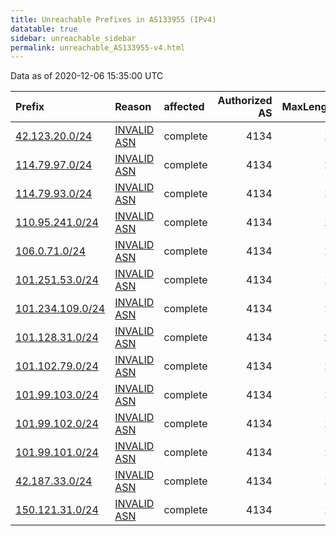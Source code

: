 ```yaml
---
title: Unreachable Prefixes in AS133955 (IPv4)
datatable: true
sidebar: unreachable_sidebar
permalink: unreachable_AS133955-v4.html
---
```


Data as of 2020-12-06 15:35:00 UTC


<div class="datatable-begin"></div>

| Prefix                                                     | Reason                                                                                                   | affected   |   Authorized AS |   MaxLength | Anchor                                       |   unreachable /24s |
|:-----------------------------------------------------------|:---------------------------------------------------------------------------------------------------------|:-----------|----------------:|------------:|:---------------------------------------------|-------------------:|
| [42.123.20.0/24](https://stat.ripe.net/42.123.20.0/24)     | [INVALID ASN](https://rpki-validator.ripe.net/announcement-preview?asn=AS133955&prefix=42.123.20.0/24)   | complete   |            4134 |          19 | [APNIC](unreachable_APNIC_RPKI_Root-v4.html) |                  1 |
| [114.79.97.0/24](https://stat.ripe.net/114.79.97.0/24)     | [INVALID ASN](https://rpki-validator.ripe.net/announcement-preview?asn=AS133955&prefix=114.79.97.0/24)   | complete   |            4134 |          18 | [APNIC](unreachable_APNIC_RPKI_Root-v4.html) |                  1 |
| [114.79.93.0/24](https://stat.ripe.net/114.79.93.0/24)     | [INVALID ASN](https://rpki-validator.ripe.net/announcement-preview?asn=AS133955&prefix=114.79.93.0/24)   | complete   |            4134 |          18 | [APNIC](unreachable_APNIC_RPKI_Root-v4.html) |                  1 |
| [110.95.241.0/24](https://stat.ripe.net/110.95.241.0/24)   | [INVALID ASN](https://rpki-validator.ripe.net/announcement-preview?asn=AS133955&prefix=110.95.241.0/24)  | complete   |            4134 |          15 | [APNIC](unreachable_APNIC_RPKI_Root-v4.html) |                  1 |
| [106.0.71.0/24](https://stat.ripe.net/106.0.71.0/24)       | [INVALID ASN](https://rpki-validator.ripe.net/announcement-preview?asn=AS133955&prefix=106.0.71.0/24)    | complete   |            4134 |          18 | [APNIC](unreachable_APNIC_RPKI_Root-v4.html) |                  1 |
| [101.251.53.0/24](https://stat.ripe.net/101.251.53.0/24)   | [INVALID ASN](https://rpki-validator.ripe.net/announcement-preview?asn=AS133955&prefix=101.251.53.0/24)  | complete   |            4134 |          19 | [APNIC](unreachable_APNIC_RPKI_Root-v4.html) |                  1 |
| [101.234.109.0/24](https://stat.ripe.net/101.234.109.0/24) | [INVALID ASN](https://rpki-validator.ripe.net/announcement-preview?asn=AS133955&prefix=101.234.109.0/24) | complete   |            4134 |          19 | [APNIC](unreachable_APNIC_RPKI_Root-v4.html) |                  1 |
| [101.128.31.0/24](https://stat.ripe.net/101.128.31.0/24)   | [INVALID ASN](https://rpki-validator.ripe.net/announcement-preview?asn=AS133955&prefix=101.128.31.0/24)  | complete   |            4134 |          20 | [APNIC](unreachable_APNIC_RPKI_Root-v4.html) |                  1 |
| [101.102.79.0/24](https://stat.ripe.net/101.102.79.0/24)   | [INVALID ASN](https://rpki-validator.ripe.net/announcement-preview?asn=AS133955&prefix=101.102.79.0/24)  | complete   |            4134 |          19 | [APNIC](unreachable_APNIC_RPKI_Root-v4.html) |                  1 |
| [101.99.103.0/24](https://stat.ripe.net/101.99.103.0/24)   | [INVALID ASN](https://rpki-validator.ripe.net/announcement-preview?asn=AS133955&prefix=101.99.103.0/24)  | complete   |            4134 |          19 | [APNIC](unreachable_APNIC_RPKI_Root-v4.html) |                  1 |
| [101.99.102.0/24](https://stat.ripe.net/101.99.102.0/24)   | [INVALID ASN](https://rpki-validator.ripe.net/announcement-preview?asn=AS133955&prefix=101.99.102.0/24)  | complete   |            4134 |          19 | [APNIC](unreachable_APNIC_RPKI_Root-v4.html) |                  1 |
| [101.99.101.0/24](https://stat.ripe.net/101.99.101.0/24)   | [INVALID ASN](https://rpki-validator.ripe.net/announcement-preview?asn=AS133955&prefix=101.99.101.0/24)  | complete   |            4134 |          19 | [APNIC](unreachable_APNIC_RPKI_Root-v4.html) |                  1 |
| [42.187.33.0/24](https://stat.ripe.net/42.187.33.0/24)     | [INVALID ASN](https://rpki-validator.ripe.net/announcement-preview?asn=AS133955&prefix=42.187.33.0/24)   | complete   |            4134 |          18 | [APNIC](unreachable_APNIC_RPKI_Root-v4.html) |                  1 |
| [150.121.31.0/24](https://stat.ripe.net/150.121.31.0/24)   | [INVALID ASN](https://rpki-validator.ripe.net/announcement-preview?asn=AS133955&prefix=150.121.31.0/24)  | complete   |            4134 |          16 | [APNIC](unreachable_APNIC_RPKI_Root-v4.html) |                  1 |

<div class="datatable-end"></div>